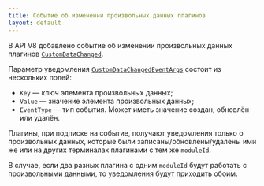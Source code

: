 ```yaml
---
title: Событие об изменении произвольных данных плагинов
layout: default
---
```


В API V8 добавлено событие об изменении произвольных данных плагинов [`CustomDataChanged`](https://iiko.github.io/front.api.sdk/v8/html/P_Resto_Front_Api_INotificationService_CustomDataChanged.htm). 

Параметр уведомления [`CustomDataChangedEventArgs`](https://iiko.github.io/front.api.sdk/v8/html/Properties_T_Resto_Front_Api_Data_Common_CustomDataChangedEventArgs.htm) состоит из нескольких полей:

- `Key` — ключ элемента произвольных данных;
- `Value` — значение элемента произвольных данных;
- `EventType` — тип события. Может иметь значение создан, обновлён или удалён.

Плагины, при подписке на событие, получают уведомления только о произвольных данных, которые были записаны/обновлены/удалены ими же или на других терминалах плагинами с тем же `moduleId`.

В случае, если два разных плагина с одним `moduleId` будут работать с произвольными данными, то уведомления будут приходить обоим.